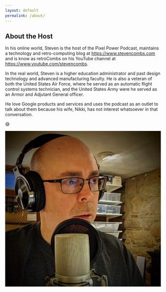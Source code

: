 ```yaml
---
layout: default
permalink: /about/
---
```


## About the Host

In his online world, Steven is the host of the Pixel Power Podcast, maintains a technology and retro-computing blog at <https://www.stevencombs.com> and is know as retroCombs on his YouTube channel at <https://www.youtube.com/stevencombs>.

In the real world, Steven is a higher education administrator and past design technology and advanced manufacturing faculty. He is also a veteran of both the United States Air Force, where he served as an automatic flight control systems technician, and the United States Army were he served as an Armor and Adjutant General officer.

He love Google products and services and uses the podcast as an outlet to talk about them because his wife, Nikki, has not interest whatsoever in that conversation.

😄

![Steven. Your host.](/images/design/host.jpg)
